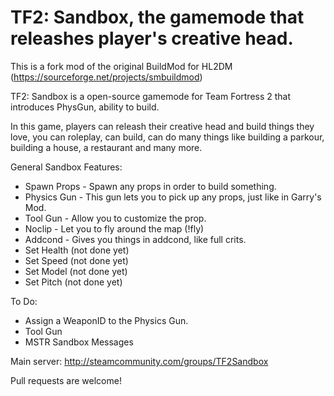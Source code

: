 # TF2: Sandbox, the gamemode that releashes player's creative head.

This is a fork mod of the original BuildMod for HL2DM (https://sourceforge.net/projects/smbuildmod)

TF2: Sandbox is a open-source gamemode for Team Fortress 2 that introduces PhysGun, ability to build.

In this game, players can releash their creative head and build things they love, you can roleplay, can build, can do many things like building a parkour, building a house, a restaurant and many more.

General Sandbox Features:
- Spawn Props - Spawn any props in order to build something.
- Physics Gun - This gun lets you to pick up any props, just like in Garry's Mod.
- Tool Gun - Allow you to customize the prop.
- Noclip - Let you to fly around the map (!fly)
- Addcond - Gives you things in addcond, like full crits.
- Set Health (not done yet)
- Set Speed (not done yet)
- Set Model (not done yet)
- Set Pitch (not done yet)

To Do:
- Assign a WeaponID to the Physics Gun.
- Tool Gun
- MSTR Sandbox Messages

Main server:
http://steamcommunity.com/groups/TF2Sandbox

Pull requests are welcome!
